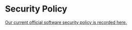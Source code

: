 # Security Policy
[Our current official software security policy is recorded here.](https://www.notion.so/datableio/Software-Development-Security-Policy-10486b44ef0880c4abb1e6247bdce072)
